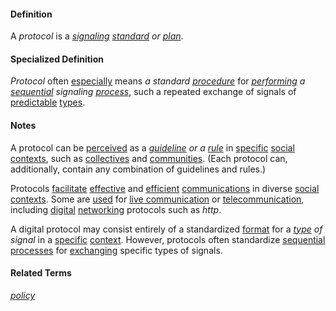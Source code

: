 #### Definition

A *protocol* is a *[signaling](https://github.com/gcassel/Modular-Organization-Terminology/blob/master/terms/signal.md) [standard](https://github.com/gcassel/Modular-Organization-Terminology/blob/master/terms/standard.md) or [plan](https://github.com/gcassel/Modular-Organization-Terminology/blob/master/terms/plan.md)*.

#### Specialized Definition

*Protocol* often [especially](https://github.com/gcassel/Modular-Organizing-Terminology/blob/master/terms/specialize.md) means *a standard [procedure](https://github.com/gcassel/Modular-Organizing-Terminology/blob/master/compound-terms/sequential-process.md)* for *[performing](https://github.com/gcassel/Modular-Organizing-Terminology/blob/master/terms/perform.md) a [sequential](https://github.com/gcassel/Modular-Organizing-Terminology/blob/master/terms/sequence.md) signaling [process](https://github.com/gcassel/Modular-Organizing-Terminology/blob/master/terms/process.md)*, such a repeated exchange of signals of [predictable](https://github.com/gcassel/Modular-Organizing-Terminology/blob/master/terms/predict.md) [types](https://github.com/gcassel/Modular-Organizing-Terminology/blob/master/terms/type.md).

#### Notes

A protocol can be [perceived](https://github.com/gcassel/Modular-Organizing-Terminology/blob/master/terms/perceive.md) as a *[guideline](https://github.com/gcassel/Modular-Organizing-Terminology/blob/master/terms/guideline.md) or a [rule](https://github.com/gcassel/Modular-Organizing-Terminology/blob/master/terms/rule.md)* in [specific](https://github.com/gcassel/Modular-Organizing-Terminology/blob/master/terms/specific.md) [social](https://github.com/gcassel/Modular-Organizing-Terminology/blob/master/terms/social.md) [contexts](https://github.com/gcassel/Modular-Organizing-Terminology/blob/master/terms/context.md), such as [collectives](https://github.com/gcassel/Modular-Organizing-Terminology/blob/master/terms/collective.md) and [communities](https://github.com/gcassel/Modular-Organizing-Terminology/blob/master/terms/community.md).  (Each protocol can, additionally, contain any combination of guidelines and rules.)

Protocols [facilitate](https://github.com/gcassel/Modular-Organization-Terminology/blob/master/terms/facilitate.md) [effective](https://github.com/gcassel/Modular-Organization-Terminology/blob/master/terms/effective.md) and [efficient](https://github.com/gcassel/Modular-Organization-Terminology/blob/master/terms/efficient.md) [communications](https://github.com/gcassel/Modular-Organization-Terminology/blob/master/terms/communicate.md) in diverse [social](https://github.com/gcassel/Modular-Organization-Terminology/blob/master/terms/social.md) [contexts](https://github.com/gcassel/Modular-Organization-Terminology/blob/master/terms/context.md).  Some are [used](https://github.com/gcassel/Modular-Organization-Terminology/blob/master/terms/use.md) for [live communication](https://github.com/gcassel/Modular-Organization-Terminology/blob/master/terms/live-communication.md) or [telecommunication](https://github.com/gcassel/Modular-Organization-Terminology/blob/master/terms/telecommunicate.md), including [digital](https://github.com/gcassel/Modular-Organization-Terminology/blob/master/terms/digital.md) [networking](https://github.com/gcassel/Modular-Organization-Terminology/blob/master/terms/network.md) protocols such as *http*.

A digital protocol may consist entirely of a standardized [format](https://github.com/gcassel/Modular-Organizing-Terminology/blob/master/terms/format.md) for a *[type](https://github.com/gcassel/Modular-Organization-Terminology/blob/master/terms/type.md) of signal* in a [specific](https://github.com/gcassel/Modular-Organization-Terminology/blob/master/terms/specific.md) [context](https://github.com/gcassel/Modular-Organization-Terminology/blob/master/terms/context.md).  However, protocols often standardize [sequential processes](https://github.com/gcassel/Modular-Organization-Terminology/blob/master/terms/sequential-process.md) for [exchanging](https://github.com/gcassel/Modular-Organization-Terminology/blob/master/terms/exchange.md) specific types of signals.

#### Related Terms

*[policy](https://github.com/gcassel/Modular-Organizing-Terminology/blob/master/terms/policy.md)*
